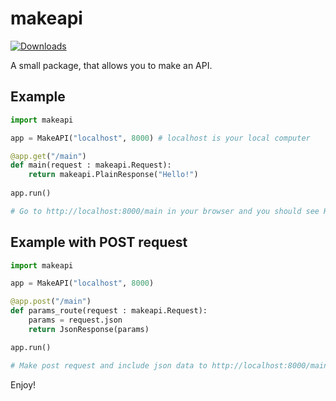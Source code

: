 # makeapi

[![Downloads](https://pepy.tech/badge/makeapi)](https://pepy.tech/project/makeapi)

A small package, that allows you to make an API.

## Example

```py
import makeapi

app = MakeAPI("localhost", 8000) # localhost is your local computer

@app.get("/main")
def main(request : makeapi.Request):
    return makeapi.PlainResponse("Hello!")
    
app.run()    

# Go to http://localhost:8000/main in your browser and you should see Hello!
```

## Example with POST request

```py
import makeapi

app = MakeAPI("localhost", 8000)

@app.post("/main")
def params_route(request : makeapi.Request):
    params = request.json
    return JsonResponse(params)    

app.run()

# Make post request and include json data to http://localhost:8000/main and it should show your json data
```

Enjoy!
